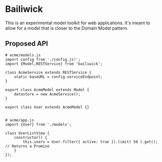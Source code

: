 # Bailiwick

This is an experimental model toolkit for web applications. It's 
meant to allow for a model that is closer to the Domain Model
pattern.


## Proposed API


    # acme/models.js
    import config from './config.js!';
    import {Model,RESTService} from 'bailiwick';

    class AcmeService extends RESTService {
        static baseURL = config.serviceEndpoint;
    }

    export class AcmeModel extends Model {
        datastore = new AcmeService();
    }

    export class User extends AcmeModel {}


    # acme/app.js
    import {User} from './models';
    
    class UserListView {
        constructor() {
            this.users = User.filter({ active: true }).limit( 50 ).get(); // Returns a Promise
        }
    });

